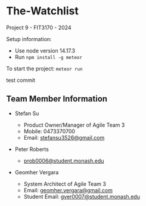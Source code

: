 # The-Watchlist
Project 9 - FIT3170 - 2024

Setup information:
- Use node version 14.17.3
- Run `npm install -g meteor`

To start the project:
```meteor run```

test commit

## Team Member Information
- Stefan Su
  - Product Owner/Manager of Agile Team 3 
  - Mobile: 0473370700
  - Email: stefansu3526@gmail.com

- Peter Roberts
  - prob0006@student.monash.edu

- Geomher Vergara
  - System Architect of Agile Team 3
  - Email: geomher.vergara@gmail.com
  - Student Email: gver0007@student.monash.edu